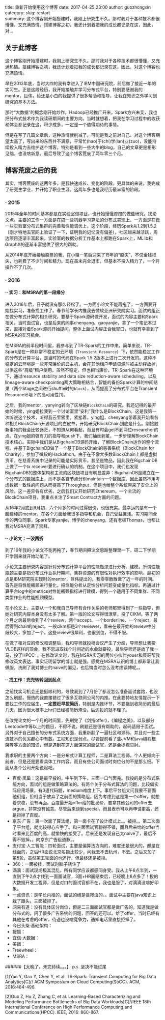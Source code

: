 title: 重新开始使用这个博客
date: 2017-04-25 23:00
author: guozhongxin
category: 
slug: restart   
summary: 这个博客刚开始搭建时，我刚上研究生不久。那时我对于各种技术都很懵懂，又充满热情。搭建博客之初，我还计划着把我的成长都记录在这，因此，对...

## 关于此博客

这个博客刚开始搭建时，我刚上研究生不久。那时我对于各种技术都很懵懂，又充满热情。搭建博客之初，我还计划着把我的成长都记录在这，因此，对这个博客也充满热情。

早在2013年底，当时大四的我有幸进入了IBM中国研究院，前后做了接近一年的实习生。正是这段经历，我开始接触并学习分布式平台，特别要感谢我的mentor，巨伟，给还是小白的我提供了很多帮助和指导，让我在知识之外学习到研究的基本方法。

那时“大数据”的概念刚开始炒作，Hadoop已经推广开来，Spark方兴未艾，我也把分布式技术作为我读研期间的主要方向。当时就想着，把我在学习过程中的收获和体会都记录在这，积少成多，一定是一个值得期待的事情。

但是在写了几篇文章后，这种热情就削减了。可能是我之前对自己、对这个博客期望太高了，写出来的东西并不满意，平常忙(hao)于(chi)学(lan)业(zuo)，没能持续投入精力去维护这个博客。特别是看到一些大牛的blog，自己的文章更是相形见绌，也没啥新意。最后导致了这个博客荒废了两年零三个月。

## 博客荒废之后的我

其实，博客荒废的这两年多，是我快速成长、变化的阶段。更具体的来说，我完成了研究生学业，并开始了职业生涯。这两年多也是我经历最丰富的阶段。

### · 2015

2015年全年的时间基本都是在实验室做项目，也开始慢慢蹭蹭的做些研究，找论文点。主要的工作一方面是在搞一些机器学习算法的分布式实现上，一方面是在做一些实验室分布式集群的完善和性能调优上，这个阶段，经历Spark从1.2到1.5.2（刚才特地去官网上验证了一下，证明我的记忆没有偏差），社区越来越活跃，周边项目逐渐丰富起来。实验室的数据分析工作基本上都跑在Spark上，MLlib和GraphX的逐渐丰富提供了很大的帮助。

从2014年底开始接触股票的我，在小赚一笔后迎来了15年的“股灾”，不仅金钱损失，也耗费了不少时间和精力。现在虽未完全退市，但基本不投入精力了，一个月操作不了几次。

### · 2016

#### ·· 实习：和MSRA的第一段缘分

进入2016年后，日子就没有那么轻松了。一方面小论文不能再拖了，一方面要开始找实习，准备找工作了。春节前学长内推我去微软亚洲研究院实习。面试的组正在做分布式计算的相关研究，要基于Spark源码做开发，面试的内容主要和Spark相关。当时面试官，也是后来的同事chenyang、gaoyanjie，拿了一个笔记本过来，直接对着Spark源码开始提问。整体上面试内容正合我胃口，也就有幸拿到了MSRA的实习机会。

在MSRA的前半段时间里，我参与到了TR-Spark的工作中来。简单来说，TR-Spark是在一种非常不稳定的云环境（`Transient Resource`）下，依然能稳定工作的分布式计算平台，是当时的代码在Spark 1.5.2版本上进行二次开发的。这种不稳定的云环境是一些非常廉价的云主机，会在其他租户申请资源时被主动释放掉，以供这些“高级”租户使用，虽然不稳定，但也相当廉价。TR-Spark在这种环境下，通过resource stability and data size reduction-aware scheduling，以及 lineage-aware checkpointing两大策略相结合，智能的备份Spark计算的中间结果（两个Stage之间进行shuffle时的`block`），从而提高了分布式平台在Transient Resource环境下的高可用性[1]。

之后，我的mentor，yanying转向了区块链`BlockChain`的研究。我还记得的最开始的时候，ying姐拉我到一个讨论室里“安利”我什么是BlockChain，这是我第一次听说这个技术，听得我云里雾里。紧接着，ying姐，chenyang带着我开始看各种相关BlockChain开源项目的白皮书，开始研究BlockChain到底是什么。刚接触新事物的我会比较迷茫，不知道从何看起，而且有时会get不到两位researcher的点。在ying姐的强有力的指导和push下，我们抽丝剥茧，一步步理解BlockChain技术核心。实际中我们是从BigchainDB源码开始，了解BlockChain运作的整个流程。并基于BigchainDB做了一个基于BlockChain的慈善系统（BlockChain for Charity），参加了微软的Hackathon。由于在不像大多数BlockChain上都是虚拟货币，在慈善系统中记录的可能是实际货币，甚至是物品，因此我在BigchainDB上做了一个tx receiver要进行确认的机制。在这个项目中，我们也发现BigchainDB的整体架构和主流的区块链项目有明显差异：BigchainDB是建立在一个分布式的数据库上，而不是各自节点分别maintain一个数据库，因此虽然不用考虑数据一致性的问题从而提高了Throughput，但是也给整个系统带来了安全上的风险。这一差异各有优劣。之后我们又开始研究Ethereum，一个主流的BlockChain项目，我重点关注了Smart Contract方面的问题。

从16年2月底到9月初，六个月多的时间过得很快，也很充实。最幸运的是有一个超级棒的mentor，在各个方面给我很多指导和机会，自己受益匪浅。实习期间合作的两位同事，Spark专家yanjie，博学的chenyang，还有老板Thomas，也都让我对MSRA充满了崇拜。

#### ·· 小论文：一波两折

到了16年我的小论文不能再拖了，春节期间把论文思路整理里一下，研二下学期开学回来就开始动笔了。

小论文主要研究内容是针对分布式计算平台的性能瓶颈进行分析、建模。所谓性能瓶颈主要是指分布式作业执行期间，集群资源的有限性对执行效率的影响。最初的点是IBM研究院实现时的mentor，巨伟提出的，我零零散散做了近一年的时间。首先是将性能瓶颈进行量化，把性能分析从定性分析问题变成量化指标。再通过计算平台log中的metrics对性能瓶颈指标进行建模，得到一个适用于不同集群、不同类型作业的性能瓶颈模型。

在小论文上，主要从一个和我自己导师有合作关系的老师那里得到了一些指导，但她对研究内容本身没有太多了解。第一版的论文写得很潦草，投了CIKM，等了两个月之后最后收到了4个review，两个accept、一个borderline、一个reject，最后得到chair的reject。一般cikm都是3个reviewer，看来在最开始的review中分歧较大，多加了一个。这些review很犀利，也很到位，不得不服。

在做了相对应的修改和调整后，我和导师就投稿会议产生了分歧，导师想让我投VLDB这样的顶会，我不思进取找个时间近的水会就要投，最后导师还是放了我一马，投了HPCC: 。在修改论文时，我在MSRA实习的两位小伙伴youer和辰哥帮我修改英文表达，事实证明留学的博士就是强。感觉在MSRA认识的博士都非常让我佩服，洗刷了我对博士的naive的偏见，也后悔当时怎么没考虑读博呢。。

#### ·· 找工作：兜兜转转回到起点

之前找实习机会还是挺顺利的，导致我到了7月份了都没怎么准备面试套路，也没怎么刷题。慢热的我直接错过了很多互联网公司的内推。在此要特地友情提示一下要找工作的应届生，**一定要赶早投简历**，特别是内推环节，不要拖到收简历的最后几天，因为很大概率上hr们已经被简历淹没，后边投的就不理了。

在改完论文的一个月的时间里，先刷完了《剑指offer》，《编程之美》，以及部分Leetcode中等以上的题目，不得不说，刷题还是很有帮助的，起码适用于面试。另外对于自己擅长的分布式系统方面，我重新翻了一遍社区和源码，并且对一些主流技术的优劣都心中有数。工程知识是弱点，尽管提前看了些JVM和java编程框架等等方面的知识，但是遇到在这方面深究的面试官，还是会捉襟见肘。

我求职的主要两个方向：一是分布式计算工程师，二是算法工程师。个人更倾向于前者，但是还是要看具体工作内容。而且有些公司面试时岗位分的不是那么细。下面从各个公司开始说起吧。

* 百度·凤巢：这是最早投的，中午到下午，三面一口气面完。我投的是分布式系统方向，面试的组是做策略算法的。有两个关于分布式算法的问题，比较偏实际应用场景。有3道代码题，medium难度上下。事后平台组又问我要不要面他们组，但相当于放弃了之前面的策略组，因为考虑到这是第一个offer，就想着求稳，没有再面。百度最开始offer给的批发价，要拿其他公司的offer去argue，非常没有诚意。尽管后来谈到special，而且表示可以再申请更高，还是拒掉了百度。
* 京东·广告：第一次面了算法组，第一面卡在了设计模式上。。被拒。。第二次面了平台组，就比较得心应手了。和三面面试官聊得不错，而且后来给的offer当时看来比百度的高，就愉快的接受了。后来还是发现自己太naive了，最后不得不毁掉。。向京东广告组道歉。。
* 支付宝·人工智能：四轮面试，主要是偏算法方向的，难度还是很大的，都是在线面的，之后HR面说北京名额比较少，问我去不去杭州，不去。之后又加了第5轮，虽然第五轮面的也还行，但最终还是被拒。
* 360：一面被挂，面试时脑子锈住了
* 滴滴：面试现场极其混乱，所有同学应该都感同身受。我从上午8点半到，一直到下午2点才找到一面面试官，3面+HR面结束后，已经晚上8点多了！投的大数据开发工程师，但是对口的面试官都不在，我也是服了，对滴滴没啥好印象。
* 一点资讯：是学长内推的，面试的组是做爬虫的。。面试中主要在java知识上栽了跟头，三面被拒了。
* 网易有道：没有具体区分岗位，但是二三面面试官都是做广告的，知道我是做分布式的，问了很多广告系统的问题，回答的还可以。给了offer，当时已经有其他在考虑的offer，待遇也没啥竞争力，通知电话里直接拒掉了。
* 今日头条·基础架构：
* 搜狐：
* 宜信·大数据：
* 美团：
* Freewheel：
* MSRA：

######【太晚了，未完待续。。。】
p.s. 坚决不能烂尾

[1]Yan Y, Gao Y, Chen Y, et al. TR-Spark: Transient Computing for Big Data Analytics[C]// ACM Symposium on Cloud Computing(SoCC). ACM, 2016:484-496.

[2]Guo Z, Hu Z, Zhang C, et al. Learning-Based Characterizing and Modeling Performance Bottlenecks of Big Data Workloads[C]//IEEE 18th International Conference on High Performance Computing and Communications(HPCC). IEEE, 2016: 860-867.

